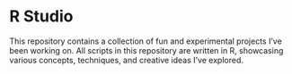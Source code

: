 # R Studio
This repository contains a collection of fun and experimental projects I’ve been working on. All scripts in this repository are written in R, showcasing various concepts, techniques, and creative ideas I’ve explored.
